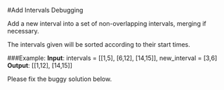 #Add Intervals Debugging

Add a new interval into a set of non-overlapping intervals, merging if necessary.

The intervals given will be sorted according to their start times.

###Example:
**Input**: intervals = [[1,5], [6,12], [14,15]], new_interval = [3,6]
**Output**: [[1,12], [14,15]]

Please fix the buggy solution below.